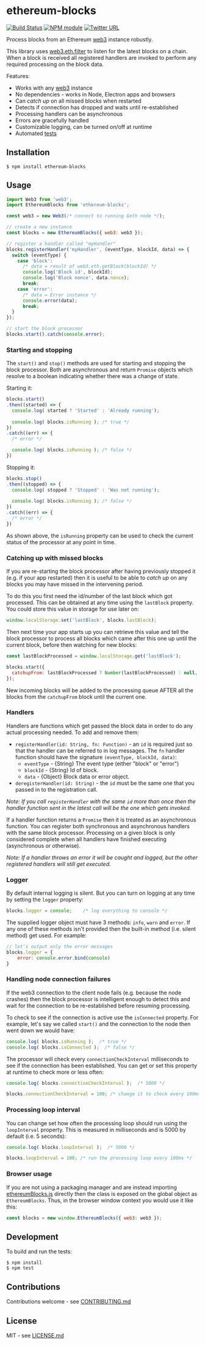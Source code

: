 # ethereum-blocks

[![Build Status](https://secure.travis-ci.org/hiddentao/ethereum-blocks.png?branch=master)](http://travis-ci.org/hiddentao/ethereum-blocks) [![NPM module](https://badge.fury.io/js/ethereum-blocks.png)](https://badge.fury.io/js/ethereum-blocks) [![Twitter URL](https://img.shields.io/twitter/url/http/shields.io.svg?style=social&label=Follow&maxAge=2592000)](https://twitter.com/hiddentao)

Process blocks from an Ethereum [web3](https://github.com/ethereum/web3.js/) instance robustly.

This library uses [web3.eth.filter](https://github.com/ethereum/wiki/wiki/JavaScript-API#web3ethfilter) to listen for the latest blocks on a 
chain. When a block is received all registered handlers are invoked to perform any 
required processing on the block data.

Features:

* Works with any [web3](https://github.com/ethereum/web3.js/) instance
* No dependencies - works in Node, Electron apps and browsers
* Can *catch up* on all missed blocks when restarted
* Detects if connection has dropped and waits until re-established
* Processing handlers can be asynchronous
* Errors are gracefully handled
* Customizable logging, can be turned on/off at runtime
* Automated [tests](https://travis-ci.org/hiddentao/ethereum-blocks)

## Installation

```shell
$ npm install ethereum-blocks
```

## Usage

```js
import Web3 from 'web3';
import EthereumBlocks from 'ethereum-blocks';

const web3 = new Web3(/* connect to running Geth node */);

// create a new instance
const blocks = new EthereumBlocks({ web3: web3 });

// register a handler called "myHandler"
blocks.registerHandler('myHandler', (eventType, blockId, data) => {
  switch (eventType) {
    case 'block':
      /* data = result of web3.eth.getBlock(blockId) */
      console.log('Block id', blockId);
      console.log('Block nonce', data.nonce);
      break;
    case 'error':
      /* data = Error instance */
      console.error(data);
      break;
  }
});

// start the block processor
blocks.start().catch(console.error);
```

### Starting and stopping

The `start()` and `stop()` methods are used for starting and stopping the block processor. Both are asynchronous and return `Promise` objects which resolve to a boolean indicating whether there 
was a change of state.

Starting it:

```js
blocks.start()
.then((started) => {
  console.log( started ? 'Started' : 'Already running');
  
  console.log( blocks.isRunning ); /* true */
})
.catch((err) => {
  /* error */

  console.log( blocks.isRunning ); /* false */  
})
```

Stopping it:

```js
blocks.stop()
.then((stopped) => {
  console.log( stopped ? 'Stopped' : 'Was not running');
  
  console.log( blocks.isRunning ); /* false */
})
.catch((err) => {
  /* error */
})
```

As shown above, the `isRunning` property can be used to check the current status of the processor at any point in time.


### Catching up with missed blocks

If you are re-starting the block processor after having previously stopped it 
(e.g. if your app restarted) then it is useful to be able to *catch up* on any 
blocks you may have missed in the intervening period. 

To do this you first need the id/number of the last block which got processed. 
This can be obtained at any time using the `lastBlock` property. You could store 
this value in storage for use later on:

```js
window.localStorage.set('lastBlock', blocks.lastBlock);
```

Then next time your app starts up you can retrieve this value and tell the 
block processor to process all blocks which came after this one up until 
the current block, before then watching for new blocks:

```js
const lastBlockProcessed = window.localStorage.get('lastBlock');

blocks.start({
  catchupFrom: lastBlockProcessed ? Number(lastBlockProcessed) : null,
});
```

New incoming blocks will be added to the processing queue AFTER all the blocks from the `catchupFrom` block until the current one. 

### Handlers

Handlers are functions which get passed the block data in order to do any actual processing needed. To add and remove them:


* `registerHandler(id: String, fn: Function)` - an `id` is required just so that the handler can be referred to in log messages. The `fn` handler function should have the signature `(eventType, blockId, data)`:
  * `eventType` - {String} The event type (either "block" or "error")
  * `blockId` - {String} Id of block.
  * `data` - {Object} Block data or error object.
* `deregisterHandler(id: String)` - the `id` must be the same one that you passed in to the registration call.

*Note: If you call `registerHandler` with the same `id` more than once then the handler function sent in the latest call will be the one which gets invoked.*

If a handler function returns a `Promise` then it is treated as an asynchronous function. You can register both synchronous and asynchronous handlers with the same block processor. Processing on a given block is only considered complete when all handlers have finished executing (asynchronous or otherwise).

*Note: If a handler throws an error it will be caught and logged, but the other registered handlers will still get executed.*


### Logger

By default internal logging is silent. But you can turn on logging at any time by setting the `logger` property:

```js
blocks.logger = console;	/* log everything to console */
```

The supplied logger object must have 3 methods: `info`, `warn` and `error`. If any one of these methods isn't provided then the built-in method (i.e. silent method) get used. For example:

```js
// let's output only the error messages
blocks.logger = {
	error: console.error.bind(console)
}
```

### Handling node connection failures

If the web3 connection to the client node fails (e.g. because the node crashes) then the block processor is intelligent enough to detect this and wait for the connection to be re-established before resuming processing.

To check to see if the connection is active use the `isConnected` property. For example, let's say we called `start()` and the connection to the node then went down we would have:

```js
console.log( blocks.isRunning );  /* true */
console.log( blocks.isConnected );	/* false */
```

The processor will check every `connectionCheckInterval` milliseconds to see if the connection has been established. You can get or set this property at runtime to check more or less often:

```js
console.log( blocks.connectionCheckInterval );  /* 5000 */

blocks.connectionCheckInterval = 100; /* change it to check every 100ms */
```

### Processing loop interval

You can change set how often the processing loop should run using the `loopInterval` property. This is measured in milliseconds and is 5000 by default (i.e. 5 seconds):

```js
console.log( blocks.loopInterval );  /* 5000 */

blocks.loopInterval = 100; /* run the processing loop every 100ms */
```


### Browser usage

If you are not using a packaging manager and are instead importing [ethereumBlocks.js](dist/ethereumBlocks.js) directly then the class is exposed on the global object as `EthereumBlocks`. Thus, in the browser window context you would use it like this:

```js
const blocks = new window.EthereumBlocks({ web3: web3 });
```

## Development

To build and run the tests:

```shell
$ npm install
$ npm test
```


## Contributions

Contributions welcome - see [CONTRIBUTING.md](CONTRIBUTING.md)

## License

MIT - see [LICENSE.md](LICENSE.md)

